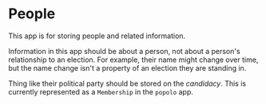 # People

This app is for storing people and related information.

Information in this app should be about a person, not about a person's
relationship to an election. For example, their name might change over
time, but the name change isn't a property of an election they are
standing in.

Thing like their political party should be stored on the _candidacy_.
This is currently represented as a `Membership` in the `popolo` app.

